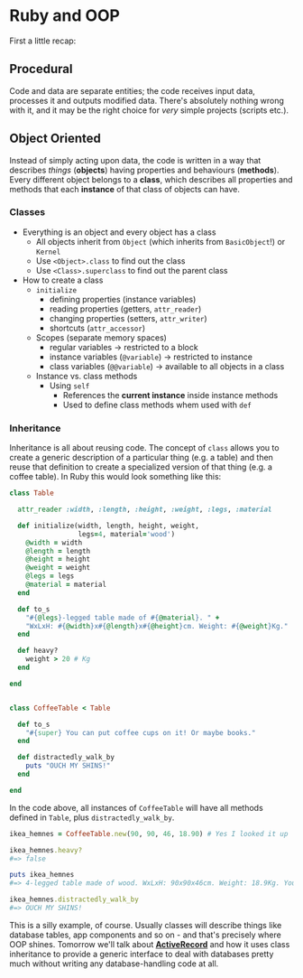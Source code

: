 # Ruby and OOP

First a little recap:

## Procedural
Code and data are separate entities; the code receives input data, processes it and outputs modified data. There's absolutely nothing wrong with it, and it may be the right choice for _very_ simple projects (scripts etc.).

## Object Oriented
Instead of simply acting upon data, the code is written in a way that describes _things_ (**objects**) having properties and behaviours (**methods**). Every different object belongs to a **class**, which describes all properties and methods that each **instance** of that class of objects can have.

### Classes

* Everything is an object and every object has a class
    - All objects inherit from `Object` (which inherits from `BasicObject`!) or `Kernel`
    - Use `<Object>.class` to find out the class
    - Use `<Class>.superclass` to find out the parent class
* How to create a class
    - `initialize`
        + defining properties (instance variables)
        + reading properties (getters, `attr_reader`)
        + changing properties (setters, `attr_writer`)
        + shortcuts (`attr_accessor`)
    - Scopes (separate memory spaces)
        + regular variables -> restricted to a block
        + instance variables (`@variable`) -> restricted to instance
        + class variables (`@@variable`) -> available to all objects in a class
    - Instance vs. class methods
        + Using `self`
            * References the **current instance** inside instance methods
            * Used to define class methods whem used with `def`

### Inheritance

Inheritance is all about reusing code. The concept of `class` allows you to create a generic description of a particular thing (e.g. a table) and then reuse that definition to create a specialized version of that thing (e.g. a coffee table). In Ruby this would look something like this:

```ruby
class Table

  attr_reader :width, :length, :height, :weight, :legs, :material

  def initialize(width, length, height, weight,
                 legs=4, material='wood')
    @width = width
    @length = length
    @height = height
    @weight = weight
    @legs = legs
    @material = material
  end

  def to_s
    "#{@legs}-legged table made of #{@material}. " +
    "WxLxH: #{@width}x#{@length}x#{@height}cm. Weight: #{@weight}Kg."
  end

  def heavy?
    weight > 20 # Kg
  end

end


class CoffeeTable < Table

  def to_s
    "#{super} You can put coffee cups on it! Or maybe books."
  end

  def distractedly_walk_by
    puts "OUCH MY SHINS!"
  end

end
```

In the code above, all instances of `CoffeeTable` will have all methods defined in `Table`, plus `distractedly_walk_by`.

```ruby
ikea_hemnes = CoffeeTable.new(90, 90, 46, 18.90) # Yes I looked it up

ikea_hemnes.heavy?
#=> false

puts ikea_hemnes
#=> 4-legged table made of wood. WxLxH: 90x90x46cm. Weight: 18.9Kg. You can put coffee cups on it! Or maybe books.

ikea_hemnes.distractedly_walk_by
#=> OUCH MY SHINS!
```

This is a silly example, of course. Usually classes will describe things like database tables, app components and so on - and that's precisely where OOP shines. Tomorrow we'll talk about [**ActiveRecord**](http://guides.rubyonrails.org/active_record_basics.html) and how it uses class inheritance to provide a generic interface to deal with databases pretty much without writing any database-handling code at all.
